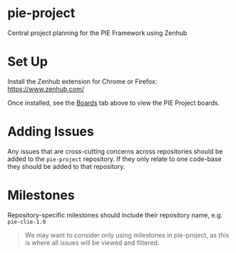 # pie-project
Central project planning for the PIE Framework using Zenhub

# Set Up

Install the Zenhub extension for Chrome or Firefox: https://www.zenhub.com/

Once installed, see the [Boards](https://github.com/PieLabs/pie-project#boards) tab above to view the PIE Project boards.

# Adding Issues

Any issues that are cross-cutting concerns across repositories should be added to the `pie-project` repository.
If they only relate to one code-base they should be added to that repository.

# Milestones 

Repository-specific milestones should include their repository name, e.g. `pie-clie-1.0`

> We may want to consider only using milestones in pie-project, as this is where all issues will be viewed and filtered.

